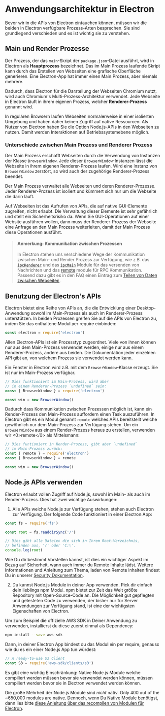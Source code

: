 # Anwendungsarchitektur in Electron

Bevor wir in die APIs von Electron eintauchen können, müssen wir die beiden in Electron verfügbare Prozess-Arten besprechen. Sie sind grundlegend verschieden und es ist wichtig sie zu verstehen.

## Main und Render Prozesse

Der Prozess, der das `main`-Skript der `package.json`-Datei ausführt, wird in Electron als __Hauptprozess__ bezeichnet. Das im Main Prozess laufende Skript kann durch das Erstellen von Webseiten eine grafische Oberfläche generieren. Eine Electron-App hat immer einen Main Prozess, aber niemals mehrere.

Dadurch, dass Electron für die Darstellung der Webseiten Chromium nutzt, wird auch Chromium's Multi-Prozess-Architektur verwendet. Jede Webseite in Electron läuft in ihrem eigenen Prozess, welcher __Renderer-Prozess__ genannt wird.

In regulären Browsern laufen Webseiten normalerweise in einer isolierten Umgebung und haben daher keinen Zugriff auf native Ressourcen. Als Nutzer von Electron haben Sie die Option Node.js-APIs in den Webseiten zu nutzen. Damit werden Interaktionen auf Betriebssystemebene möglich.

### Unterschiede zwischen Main Prozess und Renderer Prozess

Der Main Prozess erschafft Webseiten durch die Verwendung von Instanzen der Klasse `BrowserWindow`. Jede dieser `BrowserWindow`-Instanzen lässt die Webseite in ihrem eigenen Renderer-Prozess laufen. Wird eine Instanz von `BrowserWindow` zerstört, so wird auch der zugehörige Renderer-Prozess beendet.

Der Main Prozess verwaltet alle Webseiten und deren Renderer-Prozesse. Jeder Renderer-Prozess ist isoliert und kümmert sich nur um die Webseite die darin läuft.

Auf Webseiten ist das Aufrufen von APIs, die auf native GUI-Elemente zugreifen, nicht erlaubt. Die Verwaltung dieser Elemente ist sehr gefährlich und stellt ein Sicherheitsrisiko da. Wenn Sie GUI-Operationen auf einer Website ausführen wollen, dann muss der Renderer-Prozess der Webseite eine Anfrage an den Main Prozess weiterleiten, damit der Main Prozess diese Operationen ausführt.

> #### Anmerkung: Kommunikation zwischen Prozessen
> 
> In Electron stehen uns verschiedene Wege der Kommunikation zwischen Main- und Render Prozess zur Verfügung, wie z.B. das [`ipcRenderer`](../api/ipc-renderer.md) und das [`ipcMain`](../api/ipc-main.md) Module für das versenden von Nachrichten und das [remote](../api/remote.md) module für RPC Kommunikation. Passend dazu gibt es in den FAQ einen Eintrag zum [Teilen von Daten zwischen Webseiten][share-data].

## Benutzung der Electron's APIs

Electron bietet eine Reihe von APIs an, die die Entwicklung einer Desktop-Anwendung sowohl im Main-Prozess als auch im Renderer-Prozess unterstützen. In beiden Prozessen greifen Sie auf die APIs von Electron zu, indem Sie das enthaltene Modul per require einbinden:

```javascript
const electron = require('electron')
```

Allen Electron-APIs ist ein Prozesstyp zugeordnet. Viele von ihnen können nur aus dem Main-Prozess verwendet werden, einige nur aus einem Renderer-Prozess, andere aus beiden. Die Dokumentation jeder einzelnen API gibt an, von welchem Prozess sie verwendet werden kann.

Ein Fenster in Electron wird z.B. mit dem `BrowserWindow`-Klasse erzeugt. Sie ist nur im Main-Prozess verfügbar.

```javascript
// Dies funktioniert im Main-Prozess, wird aber
// in einem Renderer-Prozess `undefined` sein:
const { BrowserWindow } = require('electron')

const win = new BrowserWindow()
```

Dadurch dass Kommunikation zwischen Prozessen möglich ist, kann ein Render-Prozess den Main-Prozess auffordern einen Task auszuführen. In Electron gibt es ein Modul genannt `remote` welches APIs bereitstellt welche gewöhnlich nur dem Main-Prozess zur Verfügung stehen. Um ein `BrowserWindow` aus einem Render-Prozess heraus zu erstellen, verwenden wir <0>remote</0> als Mittelsmann:

```javascript
// Dies funtioniert in Render-Prozess, gibt aber `undefined` 
// im Main-Prozess zurück:
const { remote } = require('electron')
const { BrowserWindow } = remote

const win = new BrowserWindow()
```

## Node.js APIs verwenden

Electron erlaubt vollen Zugriff auf Node.js, sowohl im Main- als auch im Render-Prozess. Dies hat zwei wichtige Auswirkungen:

1) Alle APIs welche Node.js zur Verfügung stehen, stehen auch Electron zur Verfügung. Der folgende Code funktioniert in einer Electron App:

```javascript
const fs = require('fs')

const root = fs.readdirSync('/')

// Dies gibt alle Dateien die sich in Ihrem Root-Verzeichnis,
// befinden aus, '/' oder 'C:\'.
console.log(root)
```

Wie Du dir bestimmt Vorstellen kannst, ist dies ein wichtiger Aspekt im Bezug auf Sicherheit, wann auch immer du Remote Inhalte lädst. Weitere Informationen und Anleitung zum Thema, laden von Remote Inhalten findest Du in unserer [Security Dokumentation][security].

2) Du kannst Node.js Module in deiner App verwenden. Pick dir einfach dein lieblings npm Modul. npm bietet zur Zeit das Welt größte Repository mit Open-Source-Code an. Die Möglichkeit gut gepflegten und getesteten Code zu verwenden, der bisher nur für Server Anwendungen zur Verfügung stand, ist eine der wichtigsten Eigenschaften von Electron.

Um zum Beispiel die offizielle AWS SDK in Deiner Anwendung zu verwenden, installierst du diese zuerst einmal als Dependency:

```sh
npm install --save aws-sdk
```

Dann, in deiner Electron App bindest du das Modul ein per require, genauso wie du es ein einer Node.js App tun würdest:

```javascript
// A ready-to-use S3 Client
const S3 = require('aws-sdk/clients/s3')
```

Es gibt eine wichtig Einschränkung: Native Node.js Module welche compiliert werden müssen bevor sie verwendet werden können, müssen compiliert werden bevor sie in Electron verwendet werden können.

Die große Mehrheit der Node.js Module sind _nicht_ nativ. Only 400 out of the ~650,000 modules are native. Dennoch, wenn Du Native Module benötigst, dann lies bitte [diese Anleitung über das recompilen von Modulen für Electron][native-node].

[security]: ./security.md
[native-node]: ./using-native-node-modules.md
[share-data]: ../faq.md#how-to-share-data-between-web-pages
